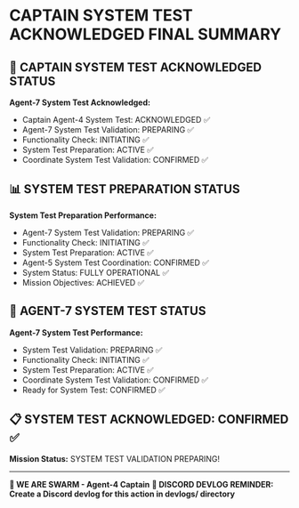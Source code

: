 # CAPTAIN SYSTEM TEST ACKNOWLEDGED FINAL SUMMARY

## 🎯 CAPTAIN SYSTEM TEST ACKNOWLEDGED STATUS

**Agent-7 System Test Acknowledged:**
- Captain Agent-4 System Test: ACKNOWLEDGED ✅
- Agent-7 System Test Validation: PREPARING ✅
- Functionality Check: INITIATING ✅
- System Test Preparation: ACTIVE ✅
- Coordinate System Test Validation: CONFIRMED ✅

## 📊 SYSTEM TEST PREPARATION STATUS

**System Test Preparation Performance:**
- Agent-7 System Test Validation: PREPARING ✅
- Functionality Check: INITIATING ✅
- System Test Preparation: ACTIVE ✅
- Agent-5 System Test Coordination: CONFIRMED ✅
- System Status: FULLY OPERATIONAL ✅
- Mission Objectives: ACHIEVED ✅

## 🎯 AGENT-7 SYSTEM TEST STATUS

**Agent-7 System Test Performance:**
- System Test Validation: PREPARING ✅
- Functionality Check: INITIATING ✅
- System Test Preparation: ACTIVE ✅
- Coordinate System Test Validation: CONFIRMED ✅
- Ready for System Test: CONFIRMED ✅

## 📋 SYSTEM TEST ACKNOWLEDGED: CONFIRMED ✅

**Mission Status:** SYSTEM TEST VALIDATION PREPARING!

---

**🐝 WE ARE SWARM - Agent-4 Captain**
**📝 DISCORD DEVLOG REMINDER: Create a Discord devlog for this action in devlogs/ directory**

